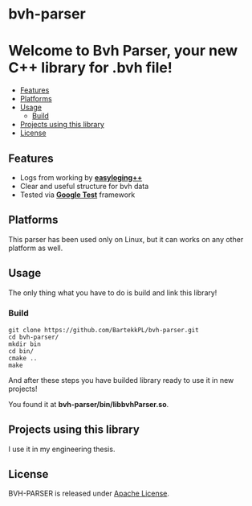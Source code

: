 # bvh-parser #

Welcome to **Bvh Parser**, your new C++ library for .bvh file!
=======================

  - [Features](#features)
  - [Platforms](#platforms)
  - [Usage](#usage)
    - [Build](#build)
  - [Projects using this library](#projexts-using-this-bibrary)
  - [License](#license)

## Features ##

  * Logs from working by [**easyloging++**](https://github.com/muflihun/easyloggingpp)
  * Clear and useful structure for bvh data
  * Tested via [**Google Test**](https://github.com/google/googletest) framework

## Platforms ##

This parser has been used only on Linux, but
it can works on any other platform as well.

## Usage ##

The only thing what you have to do is build and link
this library!

### Build ###
```
git clone https://github.com/BartekkPL/bvh-parser.git
cd bvh-parser/
mkdir bin
cd bin/
cmake ..
make
```

And after these steps you have builded library ready to use it in new projects!

You found it at **bvh-parser/bin/libbvhParser.so**.

## Projects using this library ##

I use it in my engineering thesis.

## License ##

BVH-PARSER is released under [Apache License](https://opensource.org/licenses/Apache-2.0).